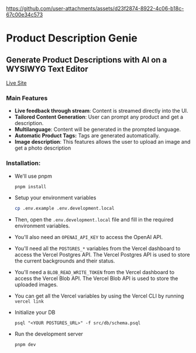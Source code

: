 https://github.com/user-attachments/assets/d23f2874-8922-4c06-b18c-67c00e34c573

# Product Description Genie

## Generate Product Descriptions with AI on a WYSIWYG Text Editor

<div align="left">
<a href="https://www.manuelsanchezdev.com/blog/integrating-llm-frontend">
 Live Site
</a>
</div>

### Main Features

- **Live feedback through stream**: Content is streamed directly into the UI.
- **Tailored Content Generation**: User can prompt any product and get a description.
- **Multilanguage**: Content will be generated in the prompted language.
- **Automatic Product Tags:** Tags are generated automatically.
- **Image description**: This features allows the user to upload an image and get a photo description

### Installation:

- We'll use pnpm

  ```sh
  pnpm install
  ```

- Setup your environment variables

  ```bash
  cp .env.example .env.development.local
  ```

- Then, open the `.env.development.local` file and fill in the required environment variables.

- You'll also need an `OPENAI_API_KEY` to access the OpenAI API.

- You'll need all the `POSTGRES_*` variables from the Vercel dashboard to access the Vercel Postgres API. The Vercel Postgres API is used to store the current backgrounds and their status.

- You'll need a `BLOB_READ_WRITE_TOKEN` from the Vercel dashboard to access the Vercel Blob API. The Vercel Blob API is used to store the uploaded images.

- You can get all the Vercel variables by using the Vercel CLI by running `vercel link`

- Initialize your DB

  ```
  psql "<YOUR POSTGRES_URL>" -f src/db/schema.psql
  ```

- Run the development server

  ```
  pnpm dev
  ```
